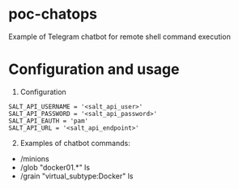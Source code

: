 poc-chatops
=================
Example of Telegram chatbot for remote shell command execution

Configuration and usage
=================
1. Configuration
```
SALT_API_USERNAME = '<salt_api_user>'
SALT_API_PASSWORD = '<salt_api_password>'
SALT_API_EAUTH = 'pam'
SALT_API_URL = '<salt_api_endpoint>'
```

2. Examples of chatbot commands:
- /minions
- /glob "docker01.*" ls 
- /grain "virtual_subtype:Docker" ls

